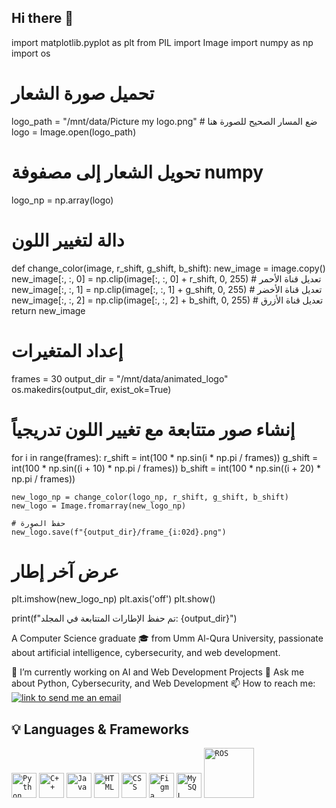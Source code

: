 ## Hi there 👋

import matplotlib.pyplot as plt
from PIL import Image
import numpy as np
import os

# تحميل صورة الشعار
logo_path = "/mnt/data/Picture my logo.png"  # ضع المسار الصحيح للصورة هنا
logo = Image.open(logo_path)

# تحويل الشعار إلى مصفوفة numpy
logo_np = np.array(logo)

# دالة لتغيير اللون
def change_color(image, r_shift, g_shift, b_shift):
    new_image = image.copy()
    new_image[:, :, 0] = np.clip(image[:, :, 0] + r_shift, 0, 255)  # تعديل قناة الأحمر
    new_image[:, :, 1] = np.clip(image[:, :, 1] + g_shift, 0, 255)  # تعديل قناة الأخضر
    new_image[:, :, 2] = np.clip(image[:, :, 2] + b_shift, 0, 255)  # تعديل قناة الأزرق
    return new_image

# إعداد المتغيرات
frames = 30
output_dir = "/mnt/data/animated_logo"
os.makedirs(output_dir, exist_ok=True)

# إنشاء صور متتابعة مع تغيير اللون تدريجياً
for i in range(frames):
    r_shift = int(100 * np.sin(i * np.pi / frames))
    g_shift = int(100 * np.sin((i + 10) * np.pi / frames))
    b_shift = int(100 * np.sin((i + 20) * np.pi / frames))

    new_logo_np = change_color(logo_np, r_shift, g_shift, b_shift)
    new_logo = Image.fromarray(new_logo_np)

    # حفظ الصورة
    new_logo.save(f"{output_dir}/frame_{i:02d}.png")

# عرض آخر إطار
plt.imshow(new_logo_np)
plt.axis('off')
plt.show()

print(f"تم حفظ الإطارات المتتابعة في المجلد: {output_dir}")


A Computer Science graduate 🎓 from Umm Al-Qura University, passionate about artificial intelligence, cybersecurity, and web development.

🔭 I’m currently working on AI and Web Development Projects
💬 Ask me about Python, Cybersecurity, and Web Development
📫 How to reach me:
<a href="mailto:AY.Alharbi@outlook.sa"> <img alt="link to send me an email" src="https://img.shields.io/static/v1?label&message=AY.Alharbi@outlook.sa&color=white&style=flat&logo=gmail" /> </a> <h2>:bulb: Languages & Frameworks</h2> <code><img title="Python" alt="Python" width="40px" src="https://external-content.duckduckgo.com/iu/?u=https%3A%2F%2Fs3.amazonaws.com%2Fmedia-p.slid.es%2Fuploads%2F1005350%2Fimages%2F6496607%2Fpython-logo.png&f=1&nofb=1" /></code> <code><img title="C++" alt="C++" width="40px" src="https://upload.wikimedia.org/wikipedia/commons/1/18/ISO_C%2B%2B_Logo.svg" /></code> <code><img title="Java" alt="Java" width="40px" src="https://external-content.duckduckgo.com/iu/?u=https%3A%2F%2Flogoeps.com%2Fwp-content%2Fuploads%2F2011%2F06%2Fjava-logo-vector.png&f=1&nofb=1" /></code> <code><img title="HTML" alt="HTML" width="40px" src="https://external-content.duckduckgo.com/iu/?u=https%3A%2F%2Fcdn-icons-png.flaticon.com%2F512%2F732%2F732212.png&f=1&nofb=1" /></code> <code><img title="CSS" alt="CSS" width="40px" src="https://external-content.duckduckgo.com/iu/?u=https%3A%2F%2Fcdn-icons-png.flaticon.com%2F512%2F732%2F732190.png&f=1&nofb=1" /></code> <code><img title="Figma" alt="Figma" width="40px" src="https://external-content.duckduckgo.com/iu/?u=https%3A%2F%2Fupload.wikimedia.org%2Fwikipedia%2Fcommons%2F3%2F33%2FFigma-logo.svg&f=1&nofb=1" /></code> <code><img title="MySQL" alt="MySQL" width="40px" src="https://sqlbackupandftp.com/blog/wp-content/uploads/2015/01/mysql-logo_2800x2800_pixels1.png" /></code> <code><img title="ROS" alt="ROS" width="80px" src="https://upload.wikimedia.org/wikipedia/commons/b/bb/Robot_Operating_System_-_Logo.svg" /></code>
